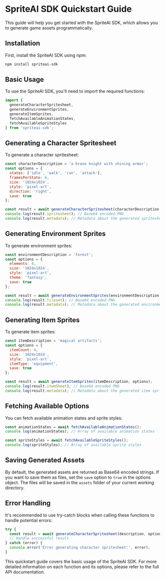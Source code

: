 # SpriteAI SDK Quickstart Guide

This guide will help you get started with the SpriteAI SDK, which allows you to generate game assets programmatically.

## Installation

First, install the SpriteAI SDK using npm:

```bash
npm install spriteai-sdk
```

## Basic Usage

To use the SpriteAI SDK, you'll need to import the required functions:

```javascript
import {
  generateCharacterSpritesheet,
  generateEnvironmentSprites,
  generateItemSprites,
  fetchAvailableAnimationStates,
  fetchAvailableSpriteStyles
} from 'spriteai-sdk';
```

## Generating a Character Spritesheet

To generate a character spritesheet:

```javascript
const characterDescription = 'a brave knight with shining armor';
const options = {
  states: ['idle', 'walk', 'run', 'attack'],
  framesPerState: 6,
  size: '1024x1024',
  style: 'pixel-art',
  direction: 'right',
  save: true
};

const result = await generateCharacterSpritesheet(characterDescription, options);
console.log(result.spritesheet); // Base64 encoded PNG
console.log(result.metadata); // Metadata about the generated spritesheet
```

## Generating Environment Sprites

To generate environment sprites:

```javascript
const environmentDescription = 'forest';
const options = {
  elements: 4,
  size: '1024x1024',
  style: 'pixel-art',
  theme: 'fantasy',
  save: true
};

const result = await generateEnvironmentSprites(environmentDescription, options);
console.log(result.tileset); // Base64 encoded PNG
console.log(result.metadata); // Metadata about the generated environment sprites
```

## Generating Item Sprites

To generate item sprites:

```javascript
const itemDescription = 'magical artifacts';
const options = {
  itemCount: 4,
  size: '1024x1024',
  style: 'pixel-art',
  itemType: 'equipment',
  save: true
};

const result = await generateItemSprites(itemDescription, options);
console.log(result.itemSheet); // Base64 encoded PNG
console.log(result.metadata); // Metadata about the generated item sprites
```

## Fetching Available Options

You can fetch available animation states and sprite styles:

```javascript
const animationStates = await fetchAvailableAnimationStates();
console.log(animationStates); // Array of available animation states

const spriteStyles = await fetchAvailableSpriteStyles();
console.log(spriteStyles); // Array of available sprite styles
```

## Saving Generated Assets

By default, the generated assets are returned as Base64 encoded strings. If you want to save them as files, set the `save` option to `true` in the options object. The files will be saved in the `assets` folder of your current working directory.

## Error Handling

It's recommended to use try-catch blocks when calling these functions to handle potential errors:

```javascript
try {
  const result = await generateCharacterSpritesheet(description, options);
  // Handle successful result
} catch (error) {
  console.error('Error generating character spritesheet:', error);
}
```

This quickstart guide covers the basic usage of the SpriteAI SDK. For more detailed information on each function and its options, please refer to the full API documentation.